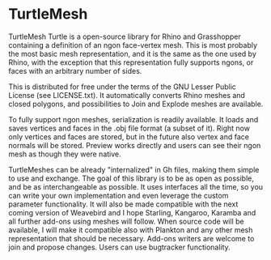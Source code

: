 TurtleMesh
==========

TurtleMesh
Turtle is a open-source library for Rhino and Grasshopper containing a definition of an ngon face-vertex mesh. This is most probably the most basic mesh representation, and it is the same as the one used by Rhino, with the exception that this representation fully supports ngons, or faces with an arbitrary number of sides.

This is distributed for free under the terms of the GNU Lesser Public License (see LICENSE.txt). 
It automatically converts Rhino meshes and closed polygons, and possibilities to Join and Explode meshes are available.

To fully support ngon meshes, serialization is readily available. It loads and saves vertices and faces in the .obj file format (a subset of it). Right now only vertices and faces are stored, but in the future also vertex and face normals will be stored.
Preview works directly and users can see their ngon mesh as though they were native.

TurtleMeshes can be already "internalized" in Gh files, making them simple to use and exchange. The goal of this library is to be as open as possible, and be as interchangeable as possible. It uses interfaces all the time, so you can write your own implementation and even leverage the custom parameter functionality. It will also be made compatible with the next coming version of Weavebird and I hope Starling, Kangaroo, Karamba and all further add-ons using meshes will follow. When source code will be available, I will make it compatible also with Plankton and any other mesh representation that should be necessary.
Add-ons writers are welcome to join and propose changes. Users can use bugtracker functionality.
